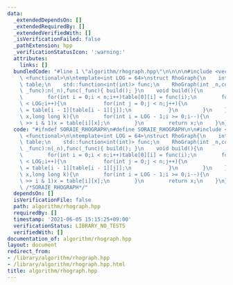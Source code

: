 ```yaml
---
data:
  _extendedDependsOn: []
  _extendedRequiredBy: []
  _extendedVerifiedWith: []
  _isVerificationFailed: false
  _pathExtension: hpp
  _verificationStatusIcon: ':warning:'
  attributes:
    links: []
  bundledCode: "#line 1 \"algorithm/rhograph.hpp\"\n\n\n\n#include <vector>\n#include\
    \ <functional>\n\ntemplate<int LOG = 64>\nstruct RhoGraph{\n    int n;\n    std::vector<std::vector<int>>\
    \ table;\n    std::function<int(int)> func;\n    RhoGraph(int _n,const function<int(int)>&\
    \ _func):n(_n),func(_func){ build(); }\n    void build(){\n        table = std::vector<std::vector<int>>(LOG,std::vector<int>(n));\n\
    \        for(int i = 0;i < n;i++)table[0][i] = func(i);\n        for(int i = 1;i\
    \ < LOG;i++){\n            for(int j = 0;j < n;j++){\n                table[i][j]\
    \ = table[i - 1][table[i - 1][j]];\n            }\n        }\n    }\n    int query(int\
    \ x,long long k){\n        for(int i = LOG - 1;i >= 0;i--){\n            if(k\
    \ >> i & 1)x = table[i][x];\n        }\n        return x;\n    }\n};\n\n\n"
  code: "#ifndef SORAIE_RHOGRAPH\n#define SORAIE_RHOGRAPH\n\n#include <vector>\n#include\
    \ <functional>\n\ntemplate<int LOG = 64>\nstruct RhoGraph{\n    int n;\n    std::vector<std::vector<int>>\
    \ table;\n    std::function<int(int)> func;\n    RhoGraph(int _n,const function<int(int)>&\
    \ _func):n(_n),func(_func){ build(); }\n    void build(){\n        table = std::vector<std::vector<int>>(LOG,std::vector<int>(n));\n\
    \        for(int i = 0;i < n;i++)table[0][i] = func(i);\n        for(int i = 1;i\
    \ < LOG;i++){\n            for(int j = 0;j < n;j++){\n                table[i][j]\
    \ = table[i - 1][table[i - 1][j]];\n            }\n        }\n    }\n    int query(int\
    \ x,long long k){\n        for(int i = LOG - 1;i >= 0;i--){\n            if(k\
    \ >> i & 1)x = table[i][x];\n        }\n        return x;\n    }\n};\n\n#endif\
    \ /*SORAIE_RHOGRAPH*/"
  dependsOn: []
  isVerificationFile: false
  path: algorithm/rhograph.hpp
  requiredBy: []
  timestamp: '2021-06-05 15:15:25+09:00'
  verificationStatus: LIBRARY_NO_TESTS
  verifiedWith: []
documentation_of: algorithm/rhograph.hpp
layout: document
redirect_from:
- /library/algorithm/rhograph.hpp
- /library/algorithm/rhograph.hpp.html
title: algorithm/rhograph.hpp
---
```

